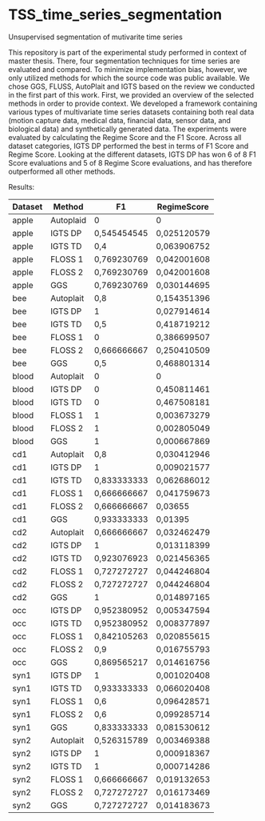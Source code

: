 # TSS_time_series_segmentation
 Unsupervised segmentation of mutivarite time series

This repository is part of the experimental study performed in context of master thesis. There, four segmentation techniques for time series are evaluated and compared. To minimize implementation bias, however, we only utilized methods for which the source code was public available. We chose GGS, FLUSS, AutoPlait and IGTS based on the review we conducted in the first part of this work. First, we provided an overview of the selected methods in order to provide context. We developed a framework containing various types of multivariate time series datasets containing both real data (motion capture data, medical data, financial data, sensor data, and biological data) and synthetically generated data. The experiments were evaluated by calculating the Regime Score and the F1 Score. Across all dataset categories, IGTS DP performed the best in terms of F1 Score and Regime Score. Looking at the different datasets, IGTS DP has won 6 of 8 F1 Score evaluations and 5 of 8 Regime Score evaluations, and has therefore outperformed all other methods.


Results:

|   Dataset  |   Method     |   F1           |   RegimeScore  |
|------------|--------------|----------------|----------------|
|   apple    |   Autoplaid  |   0            |   0            |
|   apple    |   IGTS DP    |   0,545454545  |   0,025120579  |
|   apple    |   IGTS TD    |   0,4          |   0,063906752  |
|   apple    |   FLOSS 1    |   0,769230769  |   0,042001608  |
|   apple    |   FLOSS 2    |   0,769230769  |   0,042001608  |
|   apple    |   GGS        |   0,769230769  |   0,030144695  |
|   bee      |   Autoplait  |   0,8          |   0,154351396  |
|   bee      |   IGTS DP    |   1            |   0,027914614  |
|   bee      |   IGTS TD    |   0,5          |   0,418719212  |
|   bee      |   FLOSS 1    |   0            |   0,386699507  |
|   bee      |   FLOSS 2    |   0,666666667  |   0,250410509  |
|   bee      |   GGS        |   0,5          |   0,468801314  |
|   blood    |   Autoplait  |   0            |   0            |
|   blood    |   IGTS DP    |   0            |   0,450811461  |
|   blood    |   IGTS TD    |   0            |   0,467508181  |
|   blood    |   FLOSS 1    |   1            |   0,003673279  |
|   blood    |   FLOSS 2    |   1            |   0,002805049  |
|   blood    |   GGS        |   1            |   0,000667869  |
|   cd1      |   Autoplait  |   0,8          |   0,030412946  |
|   cd1      |   IGTS DP    |   1            |   0,009021577  |
|   cd1      |   IGTS TD    |   0,833333333  |   0,062686012  |
|   cd1      |   FLOSS 1    |   0,666666667  |   0,041759673  |
|   cd1      |   FLOSS 2    |   0,666666667  |   0,03655      |
|   cd1      |   GGS        |   0,933333333  |   0,01395      |
|   cd2      |   Autoplait  |   0,666666667  |   0,032462479  |
|   cd2      |   IGTS DP    |   1            |   0,013118399  |
|   cd2      |   IGTS TD    |   0,923076923  |   0,021456365  |
|   cd2      |   FLOSS 1    |   0,727272727  |   0,044246804  |
|   cd2      |   FLOSS 2    |   0,727272727  |   0,044246804  |
|   cd2      |   GGS        |   1            |   0,014897165  |
|   occ      |   IGTS DP    |   0,952380952  |   0,005347594  |
|   occ      |   IGTS TD    |   0,952380952  |   0,008377897  |
|   occ      |   FLOSS 1    |   0,842105263  |   0,020855615  |
|   occ      |   FLOSS 2    |   0,9          |   0,016755793  |
|   occ      |   GGS        |   0,869565217  |   0,014616756  |
|   syn1     |   IGTS DP    |   1            |   0,001020408  |
|   syn1     |   IGTS TD    |   0,933333333  |   0,066020408  |
|   syn1     |   FLOSS 1    |   0,6          |   0,096428571  |
|   syn1     |   FLOSS 2    |   0,6          |   0,099285714  |
|   syn1     |   GGS        |   0,833333333  |   0,081530612  |
|   syn2     |   Autoplait  |   0,526315789  |   0,003469388  |
|   syn2     |   IGTS DP    |   1            |   0,000918367  |
|   syn2     |   IGTS TD    |   1            |   0,000714286  |
|   syn2     |   FLOSS 1    |   0,666666667  |   0,019132653  |
|   syn2     |   FLOSS 2    |   0,727272727  |   0,016173469  |
|   syn2     |   GGS        |   0,727272727  |   0,014183673  |

